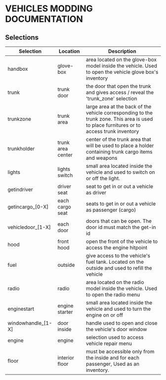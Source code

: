 # VEHICLES MODDING DOCUMENTATION

## Selections

|Selection          |Location           |Description |
|-------------------|-------------------|------------|
|handbox            |glove-box          |area located on the glove-box model inside the vehicle. Used to open the vehicle glove box's inventory |
|trunk              |trunk door         |the door that open the trunk and gives access / reveal the 'trunk_zone' selection |
|trunkzone          |trunk area         |large area at the back of the vehicle corresponding to the trunk zone. This area is used to place furnitures or to access trunk inventory |
|trunkholder        |trunk area center  |center of the trunk area that will be used to place a holder containing trunk cargo items and weapons|
|lights             |lights switch      |small area located inside the vehicle and used to switch on or off the light. |
|getindriver        |driver seat        |seat to get in or out a vehicle as driver |
|getincargo_[0-X]   |each cargo seat    |seats to get in or out a vehicle as passenger (cargo) |
|vehicledoor_[1-X]  |each door          |doors that can be open. The door id must match the get-in id |
|hood               |front hood         |open the front of the vehicle to access the engine hitpoint |
|fuel               |outside            |give access to the vehicle's fuel tank. Located on the outside and used to refill the vehicle |
|radio              |radio              |area located on the radio model inside the vehicle. Used to open the radio menu |
|enginestart        |engine starter     |small area located inside the vehicle and used to turn the engine on or off |
|windowhandle_[1-X] |door inside        |handle used to open and close the vehicle's door window
|engine             |engine             |selection used to access vehicle repair menu
|floor              |interior floor     |must be accessible only from the inside and for each passenger, Used as an inventory.

